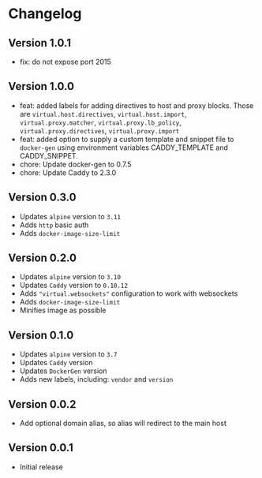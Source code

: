 # Changelog

## Version 1.0.1

- fix: do not expose port 2015

## Version 1.0.0

- feat: added labels for adding directives to host and proxy blocks. Those are
  `virtual.host.directives`, `virtual.host.import`, `virtual.proxy.matcher`,
  `virtual.proxy.lb_policy`, `virtual.proxy.directives`, `virtual.proxy.import`
- feat: added option to supply a custom template and snippet file to `docker-gen`
  using environment variables CADDY_TEMPLATE and CADDY_SNIPPET.
- chore: Update docker-gen to 0.7.5
- chore: Update Caddy to 2.3.0

## Version 0.3.0

- Updates `alpine` version to `3.11`
- Adds `http` basic auth
- Adds `docker-image-size-limit`


## Version 0.2.0

- Updates `alpine` version to `3.10`
- Updates `Caddy` version to `0.10.12`
- Adds `"virtual.websockets"` configuration to work with websockets
- Adds `docker-image-size-limit`
- Minifies image as possible


## Version 0.1.0

- Updates `alpine` version to `3.7`
- Updates `Caddy` version
- Updates `DockerGen` version
- Adds new labels, including: `vendor` and `version`


## Version 0.0.2

- Add optional domain alias, so alias will redirect to the main host


## Version 0.0.1

- Initial release
